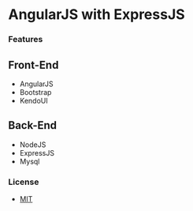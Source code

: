 AngularJS with ExpressJS
=====

### Features

## Front-End

- AngularJS
- Bootstrap
- KendoUI

## Back-End

- NodeJS
- ExpressJS
- Mysql

### License
- [MIT](http://opensource.org/licenses/MIT)


